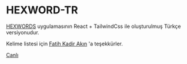 # HEXWORD-TR
[HEXWORDS](https://hexwords.netlify.app/) uygulamasının React + TailwindCss ile oluşturulmuş Türkçe versiyonudur.

Kelime listesi için [Fatih Kadir Akın](https://twitter.com/fkadev) 'a teşekkürler.

[Canlı](https://hexword-tr.vercel.app/)
